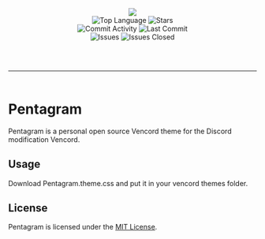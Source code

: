 <!DOCTYPE html>
<html lang="en">
<head>
    <meta charset="UTF-8">
    <meta name="viewport" content="width=device-width, initial-scale=1.0">
</head>
<body>
    <div align="center">
        <img src="https://cdn.discordapp.com/attachments/1268659043581558874/1273842861577736193/image.png?ex=66c0161d&is=66bec49d&hm=a83d86e6218c48afcb6a638cf42a3315cda679629908a48113105b6a330488d8&" style="max-width: 100%; height: auto;">
        <br>
        <img src="https://img.shields.io/github/languages/top/wockstarszsz/Pentagram?color=%23000000" alt="Top Language">
        <img src="https://img.shields.io/github/stars/wockstarszsz/Pentagram?color=%23000000&logoColor=%23000000" alt="Stars">
        <br>
        <img src="https://img.shields.io/github/commit-activity/w/wockstarszsz/Pentagram?color=%23000000" alt="Commit Activity">
        <img src="https://img.shields.io/github/last-commit/wockstarszsz/Pentagram?color=%23000000&logoColor=%23000000" alt="Last Commit">
        <br>
        <img src="https://img.shields.io/github/issues/wockstarszsz/Pentagram?color=%23000000&logoColor=%23000000" alt="Issues">
        <img src="https://img.shields.io/github/issues-closed/wockstarszsz/Pentagram?color=%23000000&logoColor=%23000000" alt="Issues Closed">
        <br>
    </div>
    <hr style="border-radius: 2%; margin-top: 60px; margin-bottom: 60px;" noshade="" size="20" width="100%">

</body>
</html>

# Pentagram
Pentagram is a personal open source Vencord theme for the Discord modification Vencord.

## Usage
Download Pentagram.theme.css and put it in your vencord themes folder.

## License

Pentagram is licensed under the <a href="https://mit-license.org/">MIT License</a>.



